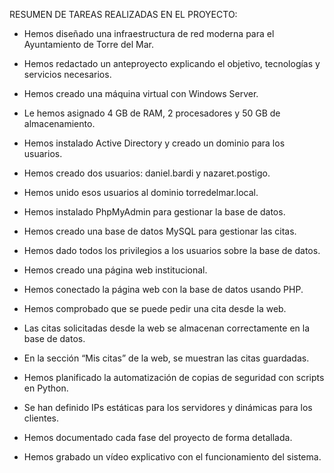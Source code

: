 RESUMEN DE TAREAS REALIZADAS EN EL PROYECTO:

* Hemos diseñado una infraestructura de red moderna para el Ayuntamiento de Torre del Mar.

* Hemos redactado un anteproyecto explicando el objetivo, tecnologías y servicios necesarios.

* Hemos creado una máquina virtual con Windows Server.

* Le hemos asignado 4 GB de RAM, 2 procesadores y 50 GB de almacenamiento.

* Hemos instalado Active Directory y creado un dominio para los usuarios.

* Hemos creado dos usuarios: daniel.bardi y nazaret.postigo.

* Hemos unido esos usuarios al dominio torredelmar.local.

* Hemos instalado PhpMyAdmin para gestionar la base de datos.

* Hemos creado una base de datos MySQL para gestionar las citas.

* Hemos dado todos los privilegios a los usuarios sobre la base de datos.

* Hemos creado una página web institucional.

* Hemos conectado la página web con la base de datos usando PHP.

* Hemos comprobado que se puede pedir una cita desde la web.

* Las citas solicitadas desde la web se almacenan correctamente en la base de datos.

* En la sección “Mis citas” de la web, se muestran las citas guardadas.

* Hemos planificado la automatización de copias de seguridad con scripts en Python.

* Se han definido IPs estáticas para los servidores y dinámicas para los clientes.

* Hemos documentado cada fase del proyecto de forma detallada.

* Hemos grabado un vídeo explicativo con el funcionamiento del sistema.
